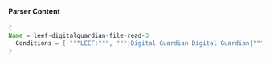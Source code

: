 #### Parser Content
```Java
{
Name = leef-digitalguardian-file-read-3
  Conditions = [ """LEEF:""", """|Digital Guardian|Digital Guardian|""", """DigitalGuardian-Events""", """|21|""" ]
}
```